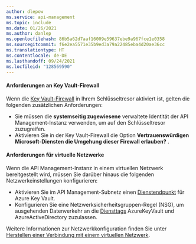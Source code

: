 ```yaml
---
author: dlepow
ms.service: api-management
ms.topic: include
ms.date: 01/26/2021
ms.author: danlep
ms.openlocfilehash: 86b5a62d7aaf16009e59637ebe9a967fce1e0358
ms.sourcegitcommit: f6e2ea5571e35b9ed3a79a22485eba4d20ae36cc
ms.translationtype: HT
ms.contentlocale: de-DE
ms.lasthandoff: 09/24/2021
ms.locfileid: "128569590"
---
```

#### <a name="requirements-for-key-vault-firewall"></a>Anforderungen an Key Vault-Firewall

Wenn die [Key Vault-Firewall](../articles/key-vault/general/network-security.md) in Ihrem Schlüsseltresor aktiviert ist, gelten die folgenden zusätzlichen Anforderungen:

* Sie müssen die **systemseitig zugewiesene** verwaltete Identität der API Management-Instanz verwenden, um auf den Schlüsseltresor zuzugreifen.
* Aktivieren Sie in der Key Vault-Firewall die Option **Vertrauenswürdigen Microsoft-Diensten die Umgehung dieser Firewall erlauben?** .

#### <a name="virtual-network-requirements"></a>Anforderungen für virtuelle Netzwerke

Wenn die API Management-Instanz in einem virtuellen Netzwerk bereitgestellt wird, müssen Sie darüber hinaus die folgenden Netzwerkeinstellungen konfigurieren:

* Aktivieren Sie im API Management-Subnetz einen [Dienstendpunkt](../articles/key-vault/general/overview-vnet-service-endpoints.md) für Azure Key Vault.
* Konfigurieren Sie eine Netzwerksicherheitsgruppen-Regel (NSG), um ausgehenden Datenverkehr an die [Diensttags](../articles/virtual-network/service-tags-overview.md) AzureKeyVault und AzureActiveDirectory zuzulassen. 

Weitere Informationen zur Netzwerkkonfiguration finden Sie unter [Herstellen einer Verbindung mit einem virtuellen Netzwerk](../articles/api-management/api-management-using-with-vnet.md#network-configuration-issues).